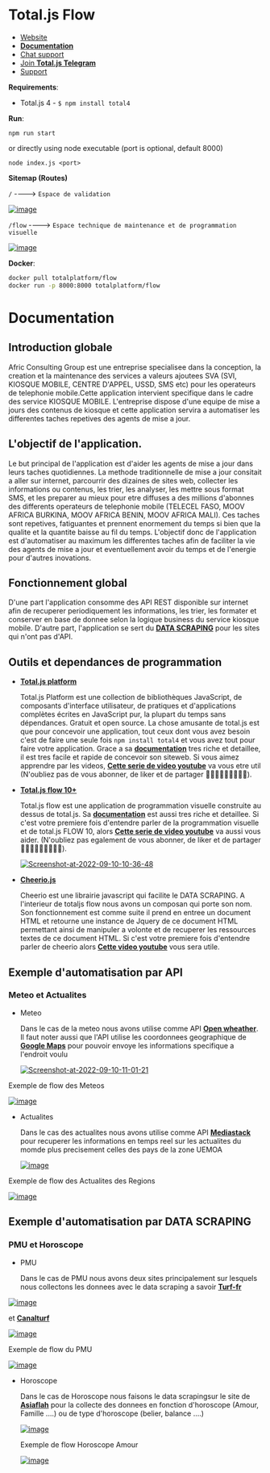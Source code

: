 # Total.js Flow

- [Website](https://www.totaljs.com/flow/)
- [__Documentation__](https://docs.totaljs.com/flow10/)
- [Chat support](https://platform.totaljs.com/?open=messenger)
- [Join __Total.js Telegram__](https://t.me/totalplatform)
- [Support](https://www.totaljs.com/support/)

__Requirements__:

- Total.js 4 - `$ npm install total4`

__Run__:

```
npm run start
```
or directly using node executable (port is optional, default 8000)
```
node index.js <port>
```
__Sitemap (Routes)__

`/`                      ----> `Espace de validation`

<a href="https://ibb.co/JqX2Q9d"><img src="https://i.ibb.co/VxXDmsN/image.png" alt="image" border="0"></a>


`/flow`                 ----> `Espace technique de maintenance et de programmation visuelle`

<a href="https://ibb.co/F7YpWX9"><img src="https://i.ibb.co/f0NJS9b/image.png" alt="image" border="0"></a>


__Docker__:

```bash
docker pull totalplatform/flow
docker run -p 8000:8000 totalplatform/flow
````

# Documentation

## Introduction globale
Afric Consulting Group est une entreprise specialisee dans la conception, la creation et la maintenance des services a valeurs ajoutees SVA (SVI, KIOSQUE MOBILE, CENTRE D'APPEL, USSD, SMS etc) pour les operateurs de telephonie mobile.Cette application intervient specifique dans le cadre des service KIOSQUE MOBILE. L'entreprise dispose d'une equipe de mise a jours des contenus de kiosque et cette application servira a automatiser les differentes taches repetives des agents de mise a jour.

## L'objectif de l'application.
Le but principal de l'application est d'aider les agents de mise a jour dans leurs taches quotidiennes. La methode traditionnelle de mise a jour consitait a aller sur internet, parcourrir des dizaines de sites web, collecter les informations ou contenus, les trier, les analyser, les mettre sous format SMS, et les preparer au mieux pour etre diffuses a des millions d'abonnes des differents operateurs de telephonie mobile (TELECEL FASO, MOOV AFRICA BURKINA, MOOV AFRICA BENIN, MOOV AFRICA MALI). Ces taches sont repetives, fatiguantes et prennent enormement du temps si bien que la qualite et la quantite baisse au fil du temps. L'objectif donc de l'application est d'automatiser au maximum les differentes taches afin de faciliter la vie des agents de mise a jour et eventuellement avoir du temps et de l'energie pour d'autres inovations.

## Fonctionnement global
D'une part l'application consomme des API REST disponible sur internet afin de recuperer periodiquement les informations, les trier, les formater et conserver en base de donnee selon la logique business du service kiosque mobile.
D'autre part, l'application se sert du [__DATA SCRAPING__](https://www.rgdesign.fr/blog/web-scraping/) pour les sites qui n'ont pas d'API.

## Outils et dependances de programmation
- [__Total.js platform__](https://www.totaljs.com)
 
  Total.js Platform est une collection de bibliothèques JavaScript, de composants d'interface utilisateur, de pratiques et d'applications complètes écrites en JavaScript pur, la plupart du temps sans dépendances. Gratuit et open source. La chose amusante de total.js est que pour concevoir une application, tout ceux dont vous avez besoin c'est de faire une seule fois `npm install total4` et vous avez tout pour faire votre application. Grace a sa [__documentation__](https://docs.totaljs.com) tres riche et detaillee, il est tres facile et rapide de concevoir son siteweb. Si vous aimez apprendre par les videos, [__Cette serie de video youtube__](https://www.youtube.com/watch?v=De-PZ7UQH_s&list=PL0TUP_nW6cmTguY8FsxFzm3cN-cPIJGAS&index=4) va vous etre util (N'oubliez pas de vous abonner, de liker et de partager 👨🏽‍💻😁🥳😅👨🏽‍💻).

- [__Total.js flow 10+__](https://www.totaljs.com/flow)

  Total.js flow est une application de programmation visuelle construite au dessus de total.js. Sa [__documentation__](https://docs.totaljs.com/flow) est aussi tres riche et detaillee. Si c'est votre premiere fois d'entendre parler de la programmation visuelle et de total.js FLOW 10, alors [__Cette serie de video youtube__](https://www.youtube.com/playlist?list=PL0TUP_nW6cmSA-QsjzgHTOfIRxHf0M4xk) va aussi vous aider.  (N'oubliez pas egalement de vous abonner, de liker et de partager 👨🏽‍💻😁🥳😅👨🏽‍💻).
  
  <a href="https://ibb.co/CQGRtBg"><img src="https://i.ibb.co/SBCFxNb/Screenshot-at-2022-09-10-10-36-48.png" alt="Screenshot-at-2022-09-10-10-36-48" border="0"></a>
  
- [__Cheerio.js__](https://cheerio.js.org/)

  Cheerio est une librairie javascript qui facilite le DATA SCRAPING. A l'interieur de totaljs flow nous avons un composan qui porte son nom. Son fonctionnement est comme suite il prend en entree un document HTML et retourne une instance de Jquery de ce document HTML permettant ainsi de manipuler a volonte et de recuperer les ressources textes de ce document HTML.  Si c'est votre premiere fois d'entendre parler de cheerio alors [__Cette video youtube__](https://www.youtube.com/watch?v=-e_QdRIKzYo) vous sera utile.

  
## Exemple d'automatisation par API

### Meteo et Actualites

- Meteo 

  Dans le cas de la meteo nous avons utilise comme API [__Open wheather__](https://openweathermap.org/api). Il faut noter aussi que l'API utilise les coordonnees geographique de [__Google Maps__](https://www.google.com/maps/d/viewer?mid=1_FHxOZC_HTtuUvdI5ls43mkUR4s&ie=UTF8&hl=fr&msa=0&ll=12.849293000000007%2C-1.549071999999998&spn=1.231767%2C2.087402&z=9&om=1) pour pouvoir envoye les informations specifique a l'endroit voulu
  
  <a href="https://ibb.co/JQCRJ4X"><img src="https://i.ibb.co/GTFvSLg/Screenshot-at-2022-09-10-11-01-21.png" alt="Screenshot-at-2022-09-10-11-01-21" border="0"></a>
  
 Exemple de flow des Meteos
 
 <a href="https://ibb.co/MB6b77B"><img src="https://i.ibb.co/CP2qQQP/image.png" alt="image" border="0"></a>

- Actualites

  Dans le cas des actualites nous avons utilise comme API [__Mediastack__](https://mediastack.com/documentation) pour recuperer les informations en temps reel sur les actualites du momde plus precisement celles des pays de la zone UEMOA
  
  <a href="https://ibb.co/2dXsHgz"><img src="https://i.ibb.co/yqLY7Wz/image.png" alt="image" border="0"></a>
  
Exemple de flow des Actualites des Regions

<a href="https://ibb.co/31kB9zM"><img src="https://i.ibb.co/BLwq5Nr/image.png" alt="image" border="0"></a>
  
  
## Exemple d'automatisation par DATA SCRAPING

### PMU et Horoscope

- PMU

  Dans le cas de PMU nous avons deux sites principalement sur lesquels nous collectons les donnees avec le data scraping a savoir [__Turf-fr__](https://www.turf-fr.com/)

<a href="https://ibb.co/hWcJR9x"><img src="https://i.ibb.co/swCdvRp/image.png" alt="image" border="0"></a>

et [__Canalturf__](https://www.canalturf.com/)

<a href="https://ibb.co/BnkXcDK"><img src="https://i.ibb.co/8YkWN34/image.png" alt="image" border="0"></a>

Exemple de flow du PMU

<a href="https://ibb.co/xJZg6WQ"><img src="https://i.ibb.co/NZRNK5z/image.png" alt="image" border="0"></a>

- Horoscope

  Dans le cas de Horoscope nous faisons le data scrapingsur le site de [__Asiaflah__](https://www.asiaflash.com/) pour la collecte des donnees en fonction d'horoscope (Amour, Famille ....) ou de type d'horoscope (belier, balance ....)
  
  <a href="https://ibb.co/Xzf1w8w"><img src="https://i.ibb.co/wKZVvsv/image.png" alt="image" border="0"></a>
  
  Exemple de flow Horoscope Amour
  
  <a href="https://ibb.co/JdvNqrx"><img src="https://i.ibb.co/sPKhCs5/image.png" alt="image" border="0"></a>
  
